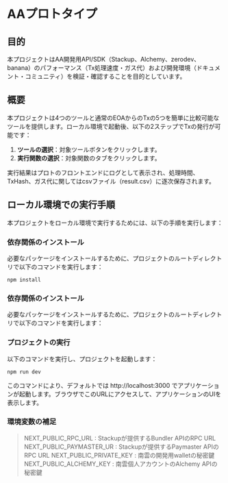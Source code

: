 # AAプロトタイプ

## 目的
本プロジェクトはAA開発用API/SDK（Stackup、Alchemy、zerodev、banana）のパフォーマンス（Tx処理速度・ガス代）および開発環境（ドキュメント・コミュニティ）を検証・確認することを目的としています。

## 概要
本プロジェクトは4つのツールと通常のEOAからのTxの5つを簡単に比較可能なツールを提供します。ローカル環境で起動後、以下の2ステップでTxの発行が可能です：

1. **ツールの選択**：対象ツールボタンをクリックします。
2. **実行関数の選択**：対象関数のタブをクリックします。

実行結果はプロトのフロントエンドにログとして表示され、処理時間、TxHash、ガス代に関してはcsvファイル（result.csv）に逐次保存されます。

## ローカル環境での実行手順
本プロジェクトをローカル環境で実行するためには、以下の手順を実行します：

### 依存関係のインストール
必要なパッケージをインストールするために、プロジェクトのルートディレクトリで以下のコマンドを実行します：

```shell
npm install
```

### 依存関係のインストール
必要なパッケージをインストールするために、プロジェクトのルートディレクトリで以下のコマンドを実行します：


### プロジェクトの実行
以下のコマンドを実行し、プロジェクトを起動します：

```shell
npm run dev
```
このコマンドにより、デフォルトでは http://localhost:3000 でアプリケーションが起動します。ブラウザでこのURLにアクセスして、アプリケーションのUIを表示します。

### 環境変数の補足

>NEXT_PUBLIC_RPC_URL : Stackupが提供するBundler APIのRPC URL
>NEXT_PUBLIC_PAYMASTER_UR : Stackupが提供するPaymaster APIのRPC URL
>NEXT_PUBLIC_PRIVATE_KEY : 南雲の開発用walletの秘密鍵
>NEXT_PUBLIC_ALCHEMY_KEY : 南雲個人アカウントのAlchemy APIの秘密鍵

